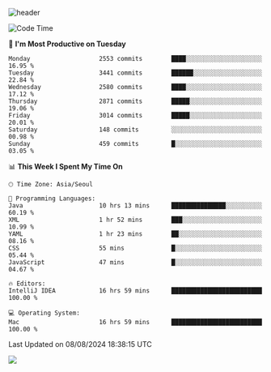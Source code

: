 ![header](https://capsule-render.vercel.app/api?type=Egg&color=timeAuto&height=300&section=header&text=PoPo&fontSize=90&animation=fadeIn)

  <!--START_SECTION:waka-->
![Code Time](http://img.shields.io/badge/Code%20Time-1%2C825%20hrs%2019%20mins-blue)

📅 **I'm Most Productive on Tuesday** 

```text
Monday                   2553 commits        ████░░░░░░░░░░░░░░░░░░░░░   16.95 % 
Tuesday                  3441 commits        ██████░░░░░░░░░░░░░░░░░░░   22.84 % 
Wednesday                2580 commits        ████░░░░░░░░░░░░░░░░░░░░░   17.12 % 
Thursday                 2871 commits        █████░░░░░░░░░░░░░░░░░░░░   19.06 % 
Friday                   3014 commits        █████░░░░░░░░░░░░░░░░░░░░   20.01 % 
Saturday                 148 commits         ░░░░░░░░░░░░░░░░░░░░░░░░░   00.98 % 
Sunday                   459 commits         █░░░░░░░░░░░░░░░░░░░░░░░░   03.05 % 
```


📊 **This Week I Spent My Time On** 

```text
🕑︎ Time Zone: Asia/Seoul

💬 Programming Languages: 
Java                     10 hrs 13 mins      ███████████████░░░░░░░░░░   60.19 % 
XML                      1 hr 52 mins        ███░░░░░░░░░░░░░░░░░░░░░░   10.99 % 
YAML                     1 hr 23 mins        ██░░░░░░░░░░░░░░░░░░░░░░░   08.16 % 
CSS                      55 mins             █░░░░░░░░░░░░░░░░░░░░░░░░   05.44 % 
JavaScript               47 mins             █░░░░░░░░░░░░░░░░░░░░░░░░   04.67 % 

🔥 Editors: 
IntelliJ IDEA            16 hrs 59 mins      █████████████████████████   100.00 % 

💻 Operating System: 
Mac                      16 hrs 59 mins      █████████████████████████   100.00 % 
```


 Last Updated on 08/08/2024 18:38:15 UTC
<!--END_SECTION:waka-->



<img src="https://capsule-render.vercel.app/api?type=Egg&color=timeAuto&height=300&section=footer&text=PoPo&fontSize=90&animation=fadeIn&reversal=true" />
